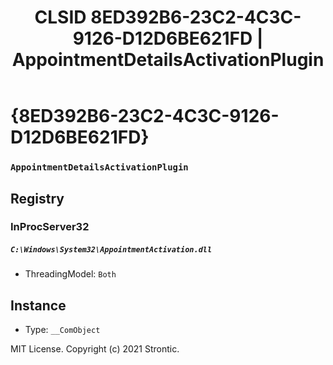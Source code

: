 ﻿---
title: "CLSID 8ED392B6-23C2-4C3C-9126-D12D6BE621FD | AppointmentDetailsActivationPlugin"
excerpt: What is COM-Object CLSID 8ED392B6-23C2-4C3C-9126-D12D6BE621FD?
---

# {8ED392B6-23C2-4C3C-9126-D12D6BE621FD}

### `AppointmentDetailsActivationPlugin`

## Registry


### InProcServer32

##### `C:\Windows\System32\AppointmentActivation.dll`
* ThreadingModel: `Both`

## Instance

* Type: `__ComObject`

MIT License. Copyright (c) 2021 Strontic.


